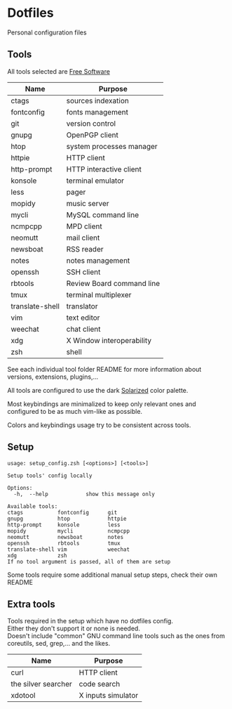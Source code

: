 # Dotfiles

Personal configuration files


## Tools

All tools selected are [Free Software](https://www.gnu.org/philosophy/free-sw.en.html)

| Name                   | Purpose                              |
|------------------------|--------------------------------------|
| ctags                  | sources indexation                   |
| fontconfig             | fonts management                     |
| git                    | version control                      |
| gnupg                  | OpenPGP client                       |
| htop                   | system processes manager             |
| httpie                 | HTTP client                          |
| http-prompt            | HTTP interactive client              |
| konsole                | terminal emulator                    |
| less                   | pager                                |
| mopidy                 | music server                         |
| mycli                  | MySQL command line                   |
| ncmpcpp                | MPD client                           |
| neomutt                | mail client                          |
| newsboat               | RSS reader                           |
| notes                  | notes management                     |
| openssh                | SSH client                           |
| rbtools                | Review Board command line            |
| tmux                   | terminal multiplexer                 |
| translate-shell        | translator                           |
| vim                    | text editor                          |
| weechat                | chat client                          |
| xdg                    | X Window interoperability            |
| zsh                    | shell                                |

See each individual tool folder README for more information
about versions, extensions, plugins,...

All tools are configured to use the dark
[Solarized](http://ethanschoonover.com/solarized) color palette.

Most keybindings are minimalized to keep only relevant ones
and configured to be as much vim-like as possible.

Colors and keybindings usage try to be consistent across tools.


## Setup

```shell
usage: setup_config.zsh [<options>] [<tools>]

Setup tools' config locally

Options:
  -h,  --help            show this message only

Available tools:
ctags           fontconfig      git
gnupg           htop            httpie
http-prompt     konsole         less
mopidy          mycli           ncmpcpp
neomutt         newsboat        notes
openssh         rbtools         tmux
translate-shell vim             weechat
xdg             zsh
If no tool argument is passed, all of them are setup
```

Some tools require some additional manual setup steps, check their own README


## Extra tools

Tools required in the setup which have no dotfiles config.  
Either they don't support it or none is needed.  
Doesn't include "common" GNU command line tools
such as the ones from coreutils, sed, grep,... and the likes.

| Name                   | Purpose                              |
|------------------------|--------------------------------------|
| curl                   | HTTP client                          |
| the silver searcher    | code search                          |
| xdotool                | X inputs simulator                   |
